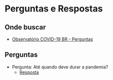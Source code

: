 # Perguntas e Respostas

## Onde buscar

- [Observatório COVID-19 BR - Perguntas](https://covid19br.github.io/perguntas.html)

## Perguntas

- Pergunta: Até quando deve durar a pandemia?
    - [Resposta](perguntas-e-respostas/ate-quando.md)